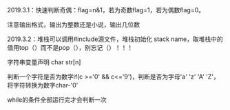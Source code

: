 2019.3.1：快速判断奇偶：flag=n&1，若为奇数flag=1，若为偶数flag=0。

注意输出格式，输出为整数还是小说，输出几位数

2019.3.2：堆栈可以调用#include<stack>源文件，堆栈初始化 stack<type> name，取堆栈中的值用top（）而不是pop（），别忘记（）！！！
  
字符串变量声明 char str[n]

判断一个字符是否为数字if(c >='0' && c<='9')，判断是否为字母'a' 'z' 'A' 'Z'，将字符转换为数字char-'0'

while的条件全部运行完才会判断一次
